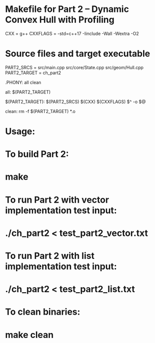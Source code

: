 # Makefile for Part 2 – Dynamic Convex Hull with Profiling

CXX = g++
CXXFLAGS = -std=c++17 -Iinclude -Wall -Wextra -O2

# Source files and target executable
PART2_SRCS = src/main.cpp src/core/State.cpp src/geom/Hull.cpp
PART2_TARGET = ch_part2

.PHONY: all clean

all: $(PART2_TARGET)

$(PART2_TARGET): $(PART2_SRCS)
	$(CXX) $(CXXFLAGS) $^ -o $@

clean:
	rm -f $(PART2_TARGET) *.o

# Usage:
# To build Part 2:
#   make
#
# To run Part 2 with vector implementation test input:
#   ./ch_part2 < test_part2_vector.txt
#
# To run Part 2 with list implementation test input:
#   ./ch_part2 < test_part2_list.txt
#
# To clean binaries:
#   make clean

